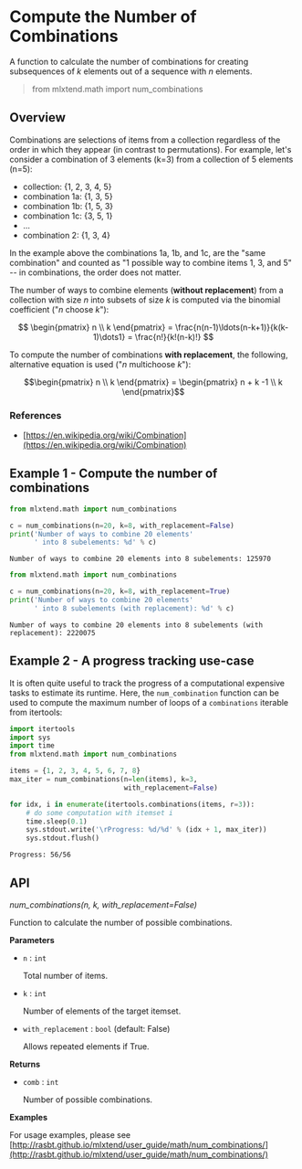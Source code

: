 # Compute the Number of Combinations

A function to calculate the number of combinations for creating subsequences of *k* elements out of a sequence with *n* elements.

> from mlxtend.math import num_combinations

## Overview

Combinations are selections of items from a collection regardless of the order in which they appear (in contrast to permutations). For example, let's consider a combination of 3 elements (k=3) from a collection of 5 elements (n=5): 

- collection: {1, 2, 3, 4, 5}
- combination 1a: {1, 3, 5} 
- combination 1b: {1, 5, 3}
- combination 1c: {3, 5, 1}
- ...
- combination 2: {1, 3, 4}

In the example above the combinations 1a, 1b, and 1c, are the "same combination" and counted as "1 possible way to combine items 1, 3, and 5" -- in combinations, the order does not matter.



The number of ways to combine elements (**without replacement**)  from a collection with size *n* into subsets of size *k* is computed via the binomial coefficient ("*n* choose *k*"):

$$
\begin{pmatrix} 
n  \\
k 
\end{pmatrix} = \frac{n(n-1)\ldots(n-k+1)}{k(k-1)\dots1} = \frac{n!}{k!(n-k)!}
$$

To compute the number of combinations **with replacement**, the following, alternative equation 
is used ("*n* multichoose *k*"):

$$\begin{pmatrix} 
n  \\
k 
\end{pmatrix} = \begin{pmatrix} 
n + k -1  \\
k 
\end{pmatrix}$$

### References

- [https://en.wikipedia.org/wiki/Combination](https://en.wikipedia.org/wiki/Combination)

## Example 1 - Compute the number of combinations


```python
from mlxtend.math import num_combinations

c = num_combinations(n=20, k=8, with_replacement=False)
print('Number of ways to combine 20 elements'
      ' into 8 subelements: %d' % c)
```

    Number of ways to combine 20 elements into 8 subelements: 125970



```python
from mlxtend.math import num_combinations

c = num_combinations(n=20, k=8, with_replacement=True)
print('Number of ways to combine 20 elements'
      ' into 8 subelements (with replacement): %d' % c)
```

    Number of ways to combine 20 elements into 8 subelements (with replacement): 2220075


## Example 2 - A progress tracking use-case

It is often quite useful to track the progress of a computational expensive tasks to estimate its runtime. Here, the `num_combination` function can be used to compute the maximum number of loops of a `combinations` iterable from itertools:


```python
import itertools
import sys
import time
from mlxtend.math import num_combinations

items = {1, 2, 3, 4, 5, 6, 7, 8}
max_iter = num_combinations(n=len(items), k=3, 
                            with_replacement=False)

for idx, i in enumerate(itertools.combinations(items, r=3)):
    # do some computation with itemset i
    time.sleep(0.1)
    sys.stdout.write('\rProgress: %d/%d' % (idx + 1, max_iter))
    sys.stdout.flush()
```

    Progress: 56/56

## API


*num_combinations(n, k, with_replacement=False)*

Function to calculate the number of possible combinations.

**Parameters**

- `n` : `int`

    Total number of items.

- `k` : `int`

    Number of elements of the target itemset.

- `with_replacement` : `bool` (default: False)

    Allows repeated elements if True.

**Returns**

- `comb` : `int`

    Number of possible combinations.

**Examples**

For usage examples, please see
    [http://rasbt.github.io/mlxtend/user_guide/math/num_combinations/](http://rasbt.github.io/mlxtend/user_guide/math/num_combinations/)


